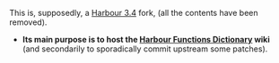 This is, supposedly, a [Harbour 3.4](https://github.com/vszakats/harbour-core) fork, (all the contents have been removed).   
* **Its main purpose is to host the [Harbour Functions Dictionary](https://github.com/Petewg/V-harbour-core/wiki) wiki**   
(and secondarily to sporadically commit upstream some patches).   
